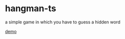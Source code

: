 # hangman-ts

a simple game in which you have to guess a hidden word

[demo](https://savayer.github.io/hangman/dist/)
